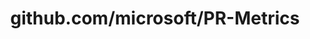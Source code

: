 ---
layout: post
title: github.com/microsoft/PR-Metrics
categories: link
tags: [انگلیسی, گیت‌هاب, برنامه‌نویسی]
---